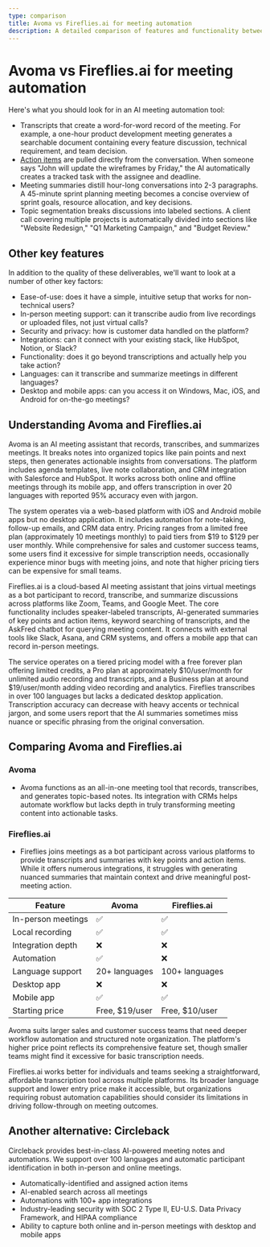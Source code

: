 ```yaml
---
type: comparison
title: Avoma vs Fireflies.ai for meeting automation
description: A detailed comparison of features and functionality between Avoma and Fireflies.ai AI meeting automation tools, including transcription quality, action item tracking, meeting summaries, and other key factors.
---
```


# Avoma vs Fireflies.ai for meeting automation

Here's what you should look for in an AI meeting automation tool:  
* Transcripts that create a word-for-word record of the meeting. For example, a one-hour product development meeting generates a searchable document containing every feature discussion, technical requirement, and team decision.
* [Action items](/releases/add-action-items-to-meetings) are pulled directly from the conversation. When someone says "John will update the wireframes by Friday," the AI automatically creates a tracked task with the assignee and deadline.
* Meeting summaries distill hour-long conversations into 2-3 paragraphs. A 45-minute sprint planning meeting becomes a concise overview of sprint goals, resource allocation, and key decisions.
* Topic segmentation breaks discussions into labeled sections. A client call covering multiple projects is automatically divided into sections like "Website Redesign," "Q1 Marketing Campaign," and "Budget Review."

## Other key features
In addition to the quality of these deliverables, we'll want to look at a number of other key factors:
* Ease-of-use: does it have a simple, intuitive setup that works for non-technical users?
* In-person meeting support: can it transcribe audio from live recordings or uploaded files, not just virtual calls?
* Security and privacy: how is customer data handled on the platform?
* Integrations: can it connect with your existing stack, like HubSpot, Notion, or Slack?
* Functionality: does it go beyond transcriptions and actually help you take action?
* Languages: can it transcribe and summarize meetings in different languages?
* Desktop and mobile apps: can you access it on Windows, Mac, iOS, and Android for on-the-go meetings?

## Understanding Avoma and Fireflies.ai
Avoma is an AI meeting assistant that records, transcribes, and summarizes meetings. It breaks notes into organized topics like pain points and next steps, then generates actionable insights from conversations. The platform includes agenda templates, live note collaboration, and CRM integration with Salesforce and HubSpot. It works across both online and offline meetings through its mobile app, and offers transcription in over 20 languages with reported 95% accuracy even with jargon.

The system operates via a web-based platform with iOS and Android mobile apps but no desktop application. It includes automation for note-taking, follow-up emails, and CRM data entry. Pricing ranges from a limited free plan (approximately 10 meetings monthly) to paid tiers from $19 to $129 per user monthly. While comprehensive for sales and customer success teams, some users find it excessive for simple transcription needs, occasionally experience minor bugs with meeting joins, and note that higher pricing tiers can be expensive for small teams.

Fireflies.ai is a cloud-based AI meeting assistant that joins virtual meetings as a bot participant to record, transcribe, and summarize discussions across platforms like Zoom, Teams, and Google Meet. The core functionality includes speaker-labeled transcripts, AI-generated summaries of key points and action items, keyword searching of transcripts, and the AskFred chatbot for querying meeting content. It connects with external tools like Slack, Asana, and CRM systems, and offers a mobile app that can record in-person meetings.

The service operates on a tiered pricing model with a free forever plan offering limited credits, a Pro plan at approximately $10/user/month for unlimited audio recording and transcripts, and a Business plan at around $19/user/month adding video recording and analytics. Fireflies transcribes in over 100 languages but lacks a dedicated desktop application. Transcription accuracy can decrease with heavy accents or technical jargon, and some users report that the AI summaries sometimes miss nuance or specific phrasing from the original conversation.

## Comparing Avoma and Fireflies.ai

### Avoma

* Avoma functions as an all-in-one meeting tool that records, transcribes, and generates topic-based notes. Its integration with CRMs helps automate workflow but lacks depth in truly transforming meeting content into actionable tasks.

### Fireflies.ai

* Fireflies joins meetings as a bot participant across various platforms to provide transcripts and summaries with key points and action items. While it offers numerous integrations, it struggles with generating nuanced summaries that maintain context and drive meaningful post-meeting action.

| Feature | Avoma | Fireflies.ai |
|---------|-------|-------------|
| In-person meetings | ✅ | ✅ |
| Local recording | ✅ | ✅ |
| Integration depth | ❌ | ❌ |
| Automation | ✅ | ❌ |
| Language support | 20+ languages | 100+ languages |
| Desktop app | ❌ | ❌ |
| Mobile app | ✅ | ✅ |
| Starting price | Free, $19/user | Free, $10/user |

Avoma suits larger sales and customer success teams that need deeper workflow automation and structured note organization. The platform's higher price point reflects its comprehensive feature set, though smaller teams might find it excessive for basic transcription needs.

Fireflies.ai works better for individuals and teams seeking a straightforward, affordable transcription tool across multiple platforms. Its broader language support and lower entry price make it accessible, but organizations requiring robust automation capabilities should consider its limitations in driving follow-through on meeting outcomes.

## Another alternative: Circleback
Circleback provides best-in-class AI-powered meeting notes and automations. We support over 100 languages and automatic participant identification in both in-person and online meetings.
* Automatically-identified and assigned action items
* AI-enabled search across all meetings
* Automations with 100+ app integrations
* Industry-leading security with SOC 2 Type II, EU-U.S. Data Privacy Framework, and HIPAA compliance
* Ability to capture both online and in-person meetings with desktop and mobile apps